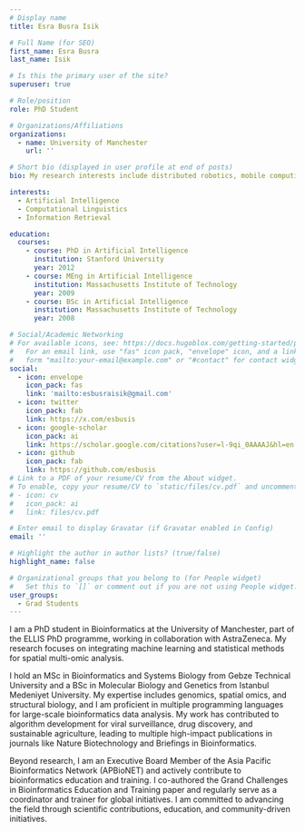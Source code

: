 ```yaml
---
# Display name
title: Esra Busra Isik

# Full Name (for SEO)
first_name: Esra Busra
last_name: Isik

# Is this the primary user of the site?
superuser: true

# Role/position
role: PhD Student

# Organizations/Affiliations
organizations:
  - name: University of Manchester
    url: ''

# Short bio (displayed in user profile at end of posts)
bio: My research interests include distributed robotics, mobile computing and programmable matter.

interests:
  - Artificial Intelligence
  - Computational Linguistics
  - Information Retrieval

education:
  courses:
    - course: PhD in Artificial Intelligence
      institution: Stanford University
      year: 2012
    - course: MEng in Artificial Intelligence
      institution: Massachusetts Institute of Technology
      year: 2009
    - course: BSc in Artificial Intelligence
      institution: Massachusetts Institute of Technology
      year: 2008

# Social/Academic Networking
# For available icons, see: https://docs.hugoblox.com/getting-started/page-builder/#icons
#   For an email link, use "fas" icon pack, "envelope" icon, and a link in the
#   form "mailto:your-email@example.com" or "#contact" for contact widget.
social:
  - icon: envelope
    icon_pack: fas
    link: 'mailto:esbusraisik@gmail.com'
  - icon: twitter
    icon_pack: fab
    link: https://x.com/esbusis
  - icon: google-scholar
    icon_pack: ai
    link: https://scholar.google.com/citations?user=l-9qi_0AAAAJ&hl=en
  - icon: github
    icon_pack: fab
    link: https://github.com/esbusis 
# Link to a PDF of your resume/CV from the About widget.
# To enable, copy your resume/CV to `static/files/cv.pdf` and uncomment the lines below.
# - icon: cv
#   icon_pack: ai
#   link: files/cv.pdf

# Enter email to display Gravatar (if Gravatar enabled in Config)
email: ''

# Highlight the author in author lists? (true/false)
highlight_name: false

# Organizational groups that you belong to (for People widget)
#   Set this to `[]` or comment out if you are not using People widget.
user_groups:
  - Grad Students
---
```


I am a PhD student in Bioinformatics at the University of Manchester, part of the ELLIS PhD programme, working in collaboration with AstraZeneca. My research focuses on integrating machine learning and statistical methods for spatial multi-omic analysis.

I hold an MSc in Bioinformatics and Systems Biology from Gebze Technical University and a BSc in Molecular Biology and Genetics from Istanbul Medeniyet University. My expertise includes genomics, spatial omics, and structural biology, and I am proficient in multiple programming languages for large-scale bioinformatics data analysis. My work has contributed to algorithm development for viral surveillance, drug discovery, and sustainable agriculture, leading to multiple high-impact publications in journals like Nature Biotechnology and Briefings in Bioinformatics.

Beyond research, I am an Executive Board Member of the Asia Pacific Bioinformatics Network (APBioNET) and actively contribute to bioinformatics education and training. I co-authored the Grand Challenges in Bioinformatics Education and Training paper and regularly serve as a coordinator and trainer for global initiatives. I am committed to advancing the field through scientific contributions, education, and community-driven initiatives.

